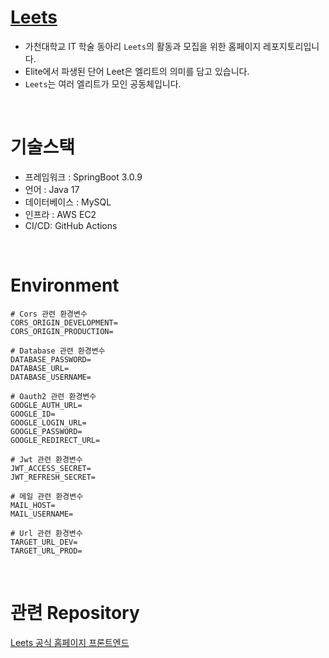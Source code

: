 # [Leets](https://leets.land)

- 가천대학교 IT 학술 동아리 `Leets`의 활동과 모집을 위한 홈페이지 레포지토리입니다.
- Elite에서 파생된 단어 Leet은 엘리트의 의미를 담고 있습니다.
- `Leets`는 여러 엘리트가 모인 공동체입니다.

<br>

# 기술스택
+ 프레임워크 : SpringBoot 3.0.9
+ 언어 : Java 17
+ 데이터베이스 : MySQL
+ 인프라 : AWS EC2
+ CI/CD: GitHub Actions

<br>

# Environment
```
# Cors 관련 환경변수
CORS_ORIGIN_DEVELOPMENT=
CORS_ORIGIN_PRODUCTION=

# Database 관련 환경변수
DATABASE_PASSWORD=
DATABASE_URL=
DATABASE_USERNAME=

# Oauth2 관련 환경변수
GOOGLE_AUTH_URL=
GOOGLE_ID=
GOOGLE_LOGIN_URL=
GOOGLE_PASSWORD=
GOOGLE_REDIRECT_URL=

# Jwt 관련 환경변수
JWT_ACCESS_SECRET=
JWT_REFRESH_SECRET=

# 메일 관련 환경변수
MAIL_HOST=
MAIL_USERNAME=

# Url 관련 환경변수
TARGET_URL_DEV=
TARGET_URL_PROD=
```


<br>

# 관련 Repository
[Leets 공식 홈페이지 프론트엔드](https://github.com/Leets-Official/Leets-FE)
